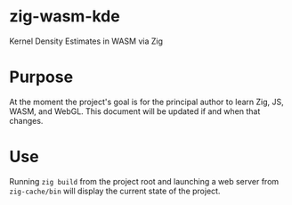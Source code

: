 # zig-wasm-kde
Kernel Density Estimates in WASM via Zig

# Purpose
At the moment the project's goal is for the principal author to learn Zig, JS, WASM, and WebGL. This document will be updated if and when that changes.

# Use
Running `zig build` from the project root and launching a web server from `zig-cache/bin` will display the current state of the project.
